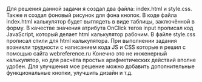 Для решения данной задачи я создал два файла: index.html и style.css. Также я создал фоновый рисунок для фона кнопок. В коде файла index.html калькулятор будет выглядеть в виде таблицы, заключённой в форму. В качестве значения атрибута OnClick тегов input прописал код JavaScript, который делает html калькулятор рабочим. В файле style.css прописал стили для html калькулятора. 
При выполнении задания возникли трудности с написанием кода JS и CSS которые я решил с помощью сайта webreference.ru 
Конечно это не инженерный калькулятор, но для расчёта простых арифметических действий вполне удобен. 
Для улучшения мое решение можно добавить дополнительные функциональные кнопки, улучшить дизайн и т.д.
